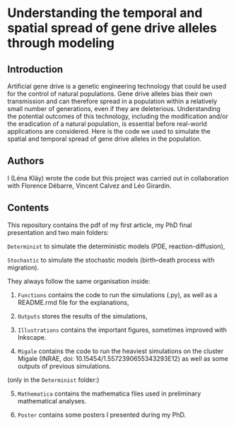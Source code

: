 # Understanding the temporal and spatial spread of gene drive alleles through modeling

## Introduction

Artificial gene drive is a genetic engineering technology that could be used for the control of natural populations. Gene drive alleles bias their own transmission and can therefore spread in a population within a relatively small number of generations, even if they are deleterious. Understanding the potential outcomes of this technology, including the modification and/or the eradication of a natural population, is essential before real-world applications are considered. Here is the code we used to simulate the spatial and temporal spread of gene drive alleles in the population.

## Authors

I (Léna Kläy) wrote the code but this project was carried out in collaboration with Florence Débarre, Vincent Calvez and Léo Girardin.

## Contents

This repository contains the pdf of my first article, my PhD final presentation and two main folders:   

`Determinist` to simulate the deterministic models (PDE, reaction-diffusion), 

`Stochastic` to simulate the stochastic models (birth–death process with migration).  

They always follow the same organisation inside:

1) `Functions` contains the code to run the simulations (.py), as well as a README.rmd file for the explanations,

2) `Outputs` stores the results of the simulations,

3) `Illustrations` contains the important figures, sometimes improved with Inkscape.

4) `Migale` contains the code to run the heaviest simulations on the cluster Migale (INRAE, doi: 10.15454/1.5572390655343293E12) as well as some outputs of previous simulations.

(only in the `Determinist` folder:)

5) `Mathematica` contains the mathematica files used in preliminary mathematical analyses.

6) `Poster` contains some posters I presented during my PhD.

